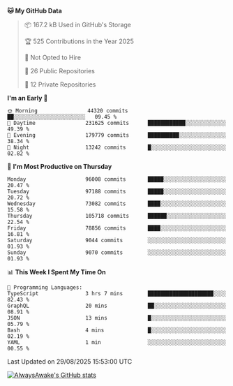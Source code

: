 <!--START_SECTION:waka-->
**🐱 My GitHub Data** 

> 📦 167.2 kB Used in GitHub's Storage 
 > 
> 🏆 525 Contributions in the Year 2025
 > 
> 🚫 Not Opted to Hire
 > 
> 📜 26 Public Repositories 
 > 
> 🔑 12 Private Repositories 
 > 
**I'm an Early 🐤** 

```text
🌞 Morning                44320 commits       ██░░░░░░░░░░░░░░░░░░░░░░░   09.45 % 
🌆 Daytime                231625 commits      ████████████░░░░░░░░░░░░░   49.39 % 
🌃 Evening                179779 commits      ██████████░░░░░░░░░░░░░░░   38.34 % 
🌙 Night                  13242 commits       █░░░░░░░░░░░░░░░░░░░░░░░░   02.82 % 
```
📅 **I'm Most Productive on Thursday** 

```text
Monday                   96008 commits       █████░░░░░░░░░░░░░░░░░░░░   20.47 % 
Tuesday                  97188 commits       █████░░░░░░░░░░░░░░░░░░░░   20.72 % 
Wednesday                73082 commits       ████░░░░░░░░░░░░░░░░░░░░░   15.58 % 
Thursday                 105718 commits      ██████░░░░░░░░░░░░░░░░░░░   22.54 % 
Friday                   78856 commits       ████░░░░░░░░░░░░░░░░░░░░░   16.81 % 
Saturday                 9044 commits        ░░░░░░░░░░░░░░░░░░░░░░░░░   01.93 % 
Sunday                   9070 commits        ░░░░░░░░░░░░░░░░░░░░░░░░░   01.93 % 
```


📊 **This Week I Spent My Time On** 

```text
💬 Programming Languages: 
TypeScript               3 hrs 7 mins        █████████████████████░░░░   82.43 % 
GraphQL                  20 mins             ██░░░░░░░░░░░░░░░░░░░░░░░   08.91 % 
JSON                     13 mins             █░░░░░░░░░░░░░░░░░░░░░░░░   05.79 % 
Bash                     4 mins              █░░░░░░░░░░░░░░░░░░░░░░░░   02.19 % 
YAML                     1 min               ░░░░░░░░░░░░░░░░░░░░░░░░░   00.55 % 
```


 Last Updated on 29/08/2025 15:53:00 UTC
<!--END_SECTION:waka-->

[![AlwaysAwake's GitHub stats](https://github-readme-stats.vercel.app/api?username=AlwaysAwake&show_icons=true&theme=github_dark&count_private=true)](https://github.com/AlwaysAwake/AlwaysAwake)
